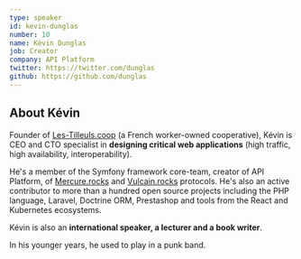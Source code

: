 ```yaml
---
type: speaker
id: kevin-dunglas
number: 10
name: Kévin Dunglas
job: Creator
company: API Platform
twitter: https://twitter.com/dunglas
github: https://github.com/dunglas
---
```


## About Kévin

Founder of [Les-Tilleuls.coop](https://les-tilleuls.coop/en) (a French worker-owned cooperative), Kévin is CEO and CTO specialist in **designing critical web applications** (high traffic, high availability, interoperability).

He's a member of the Symfony framework core-team, creator of API Platform, of [Mercure.rocks](https://mercure.rocks/) and [Vulcain.rocks](https://github.com/dunglas/vulcain) protocols. He's also an active contributor to more than a hundred open source projects including the PHP language, Laravel, Doctrine ORM, Prestashop and tools from the React and Kubernetes ecosystems.

Kévin is also an **international speaker, a lecturer and a book writer**.

In his younger years, he used to play in a punk band.

